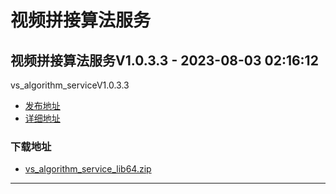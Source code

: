 # 视频拼接算法服务
## 视频拼接算法服务V1.0.3.3 - 2023-08-03 02:16:12
vs_algorithm_serviceV1.0.3.3
*  [发布地址](https://github.com/jadehh/VideoStitching/releases/tag/vs_algorithm_serviceV1.0.3.3)
*  [详细地址](https://github.com/jadehh/jadehh_file/releases/tag/vs_algorithm_serviceV1.0.3.3)
### 下载地址
* [vs_algorithm_service_lib64.zip](https://gh.ddlc.top/https://github.com/jadehh/jadehh_file/releases/download/vs_algorithm_serviceV1.0.3.3/vs_algorithm_service_lib64.zip)
----